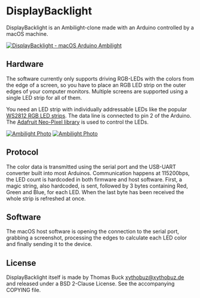 # DisplayBacklight

DisplayBacklight is an Ambilight-clone made with an Arduino controlled by a macOS machine.

[![DisplayBacklight - macOS Arduino Ambilight](http://img.youtube.com/vi/Sy3Wgt9CKz4/0.jpg)](http://www.youtube.com/watch?v=Sy3Wgt9CKz4 "DisplayBacklight - macOS Arduino Ambilight")

## Hardware

The software currently only supports driving RGB-LEDs with the colors from the edge of a screen, so you have to place an RGB LED strip on the outer edges of your computer monitors. Multiple screens are supported using a single LED strip for all of them.

You need an LED strip with individually addressable LEDs like the popular [WS2812 RGB LED strips](https://www.sparkfun.com/products/12025). The data line is connected to pin 2 of the Arduino. The [Adafruit Neo-Pixel library](https://github.com/adafruit/Adafruit_NeoPixel) is used to control the LEDs.

[![Ambilight Photo](http://xythobuz.de/img/ambilight-1_small.jpg)](http://xythobuz.de/img/ambilight-1.jpg)
[![Ambilight Photo](http://xythobuz.de/img/ambilight-2_small.jpg)](http://xythobuz.de/img/ambilight-2.jpg)

## Protocol

The color data is transmitted using the serial port and the USB-UART converter built into most Arduinos. Communication happens at 115200bps, the LED count is hardcoded in both firmware and host software. First, a magic string, also hardcoded, is sent, followed by 3 bytes containing Red, Green and Blue, for each LED. When the last byte has been received the whole strip is refreshed at once.

## Software

The macOS host software is opening the connection to the serial port, grabbing a screenshot, processing the edges to calculate each LED color and finally sending it to the device.

## License

DisplayBacklight itself is made by Thomas Buck <xythobuz@xythobuz.de> and released under a BSD 2-Clause License. See the accompanying COPYING file.

